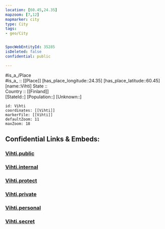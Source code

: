 ```yaml
---
location: [60.45,24.35] 
mapzoom: [7,12] 
mapmarker: city 
type: City
tags:
- geo/City


SpocWebEntityId: 35285
isDeleted: false
confidential: public

---
```

#is_a_/Place  
#is_a_ :: [[Place]] 
[has_place_longitude::24.35] 
[has_place_latitude::60.45] 
[name::Vihti] 
State ::  
Country :: [[Finland]]  
[StateId::] 
[Population::] 
[Unknown::] 


```leaflet
id: Vihti
coordinates: [[Vihti]] 
markerFile: [[Vihti]] 
defaultZoom: 11 
maxZoom: 18
```


## Confidential Links & Embeds: 

### [Vihti.public](/_public/\Earth\Continent\Europe\Europe~North\Finland\Provinces~Finland\Southern_Finland\counties~Southern_Finland\Uusimaa\CityVihti.public.md) 

### [Vihti.internal](/_internal/\Earth\Continent\Europe\Europe~North\Finland\Provinces~Finland\Southern_Finland\counties~Southern_Finland\Uusimaa\CityVihti.internal.md) 

### [Vihti.protect](/_protect/\Earth\Continent\Europe\Europe~North\Finland\Provinces~Finland\Southern_Finland\counties~Southern_Finland\Uusimaa\CityVihti.protect.md) 

### [Vihti.private](/_private/\Earth\Continent\Europe\Europe~North\Finland\Provinces~Finland\Southern_Finland\counties~Southern_Finland\Uusimaa\CityVihti.private.md) 

### [Vihti.personal](/_personal/\Earth\Continent\Europe\Europe~North\Finland\Provinces~Finland\Southern_Finland\counties~Southern_Finland\Uusimaa\CityVihti.personal.md) 

### [Vihti.secret](/_secret/\Earth\Continent\Europe\Europe~North\Finland\Provinces~Finland\Southern_Finland\counties~Southern_Finland\Uusimaa\CityVihti.secret.md)


